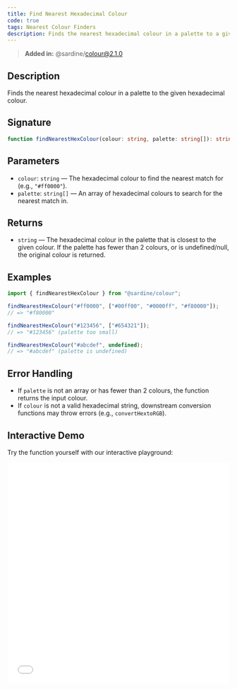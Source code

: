 ```yaml
---
title: Find Nearest Hexadecimal Colour
code: true
tags: Nearest Colour Finders
description: Finds the nearest hexadecimal colour in a palette to a given hexadecimal colour.
---
```


> **Added in:** @sardine/colour@2.1.0

## Description

Finds the nearest hexadecimal colour in a palette to the given hexadecimal colour.

## Signature

```typescript
function findNearestHexColour(colour: string, palette: string[]): string;
```

## Parameters

- `colour`: `string` — The hexadecimal colour to find the nearest match for (e.g., `"#ff0000"`).
- `palette`: `string[]` — An array of hexadecimal colours to search for the nearest match in.

## Returns

- `string` — The hexadecimal colour in the palette that is closest to the given colour. If the palette has fewer than 2 colours, or is undefined/null, the original colour is returned.

## Examples

```typescript
import { findNearestHexColour } from "@sardine/colour";

findNearestHexColour("#ff0000", ["#00ff00", "#0000ff", "#f80000"]);
// => "#f80000"

findNearestHexColour("#123456", ["#654321"]);
// => "#123456" (palette too small)

findNearestHexColour("#abcdef", undefined);
// => "#abcdef" (palette is undefined)
```

## Error Handling

- If `palette` is not an array or has fewer than 2 colours, the function returns the input colour.
- If `colour` is not a valid hexadecimal string, downstream conversion functions may throw errors (e.g., `convertHextoRGB`).

## Interactive Demo

Try the function yourself with our interactive playground:

<iframe
  src="/playground/findNearestHexColour.html"
  title="findNearestHexColour"
  width="100%"
  height="500px"
  style="border:0; overflow:hidden;"
  sandbox="allow-scripts allow-same-origin"
></iframe>

